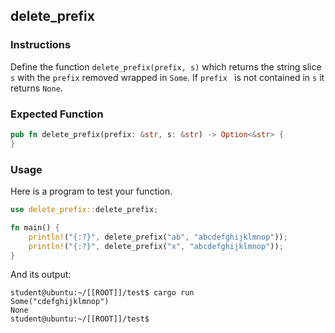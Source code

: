 ## delete_prefix

### Instructions

Define the function `delete_prefix(prefix, s)` which returns the string slice `s` with the `prefix` removed wrapped in `Some`. If `prefix ` is not contained in `s` it returns `None`.

### Expected Function

```rust
pub fn delete_prefix(prefix: &str, s: &str) -> Option<&str> {
}
```

### Usage

Here is a program to test your function.

```rust
use delete_prefix::delete_prefix;

fn main() {
	println!("{:?}", delete_prefix("ab", "abcdefghijklmnop"));
	println!("{:?}", delete_prefix("x", "abcdefghijklmnop"));
}
```

And its output:

```console
student@ubuntu:~/[[ROOT]]/test$ cargo run
Some("cdefghijklmnop")
None
student@ubuntu:~/[[ROOT]]/test$
```
